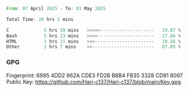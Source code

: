 <!--START_SECTION:waka-->

```rust
From: 07 April 2025 - To: 01 May 2025

Total Time: 28 hrs 2 mins

C             5 hrs 59 mins   >>>>>--------------------   19.87 %
Bash          5 hrs 23 mins   >>>>---------------------   17.86 %
HTML          3 hrs 11 mins   >>>----------------------   10.56 %
Other         2 hrs 7 mins    >>-----------------------   07.05 %
```

<!--END_SECTION:waka-->

### GPG <br />
Fingerprint:     6995 4DD2 962A CDE3 FD2B B8B4 FB35 3328 CD91 8097 <br />
Public Key:      https://github.com/Hari-c137/Hari-c137/blob/main/Key.gpg
